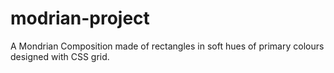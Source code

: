 # modrian-project
A Mondrian Composition made of rectangles in soft hues of primary colours designed with CSS grid.
